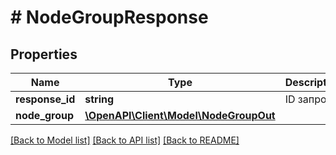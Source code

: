 # # NodeGroupResponse

## Properties

Name | Type | Description | Notes
------------ | ------------- | ------------- | -------------
**response_id** | **string** | ID запроса | [optional]
**node_group** | [**\OpenAPI\Client\Model\NodeGroupOut**](NodeGroupOut.md) |  |

[[Back to Model list]](../../README.md#models) [[Back to API list]](../../README.md#endpoints) [[Back to README]](../../README.md)
